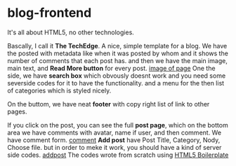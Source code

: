 # blog-frontend
It's all about HTML5, no other technologies.

Bascally, I call it **The TechEdge**. A nice, simple template for a blog. We have the posted with metadata like when it was posted by whom and it shows the number of comments that each post has. and then we have the main image,  main text, and **Read More button** for every post. 
[image of page](img_description/frontend.png)
One the side, we have **search box** which obvously doesnt work and you need some severside codes for it to have the functionality. and a menu for the then list of categories which is styled nicely.

On the buttom, we have neat **footer** with copy right list of link to other pages.

If you click on the post, you can see the full **post page**, which on the bottom area we have comments with avatar, name if user, and then comment. We have comment form.
[comment](img_description/comment.png)
**Add post** have Post Title, Category, Nody, Choose file. but in order to meke it work, you should have a kind of server side codes.
[addpost](img_description/addpost.png)
The codes wrote from scratch using [HTML5 Boilerplate](https://html5boilerplate.com/)
